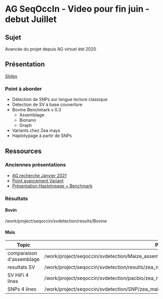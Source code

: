 # AG SeqOccIn - Video pour fin juin - debut Juillet

## Sujet

Avancée du projet depuis AG virtuel été 2020

## Présentation

[Slides](https://docs.google.com/presentation/d/11jJx_vE_3s8kOf7bPFWPbXSi_EZwx7JanRsGpVA6NOI/edit#slide=id.gb35a430bc9_0_0)

### Point à aborder

 - Détection de SNPs sur longue lecture classique
 - Detection de SV à base couverture
 - Bovine Benchmark v 0.3
	- Assemblage
	- Bionano
	- Graph
 - Variants chez Zea mays
 - Haplotypage à partir de SNPs

## Ressources

### Anciennes présentations

 - [AG recherche Janvier 2021](https://docs.google.com/presentation/d/1EG7Kot2PDPTB9JR1YqycvwtIrryX3uRjWh27Ml6n56c/edit#slide=id.gb35a430bc9_0_0)
 - [Point avancement Variant](https://docs.google.com/presentation/d/1B6s5tYAuAsJXN2_0eQcyOrzf5GsBMnFDpkD99r2g74k/edit#slide=id.gd2f9d7ea24_0_322)
 - [Présentation Haplotypage + Benchmark](https://docs.google.com/presentation/d/1Ez6duQg1O11YdetdLvyHqnHKphGZOJx2nqIEnQMzSbk/edit#slide=id.gb35a430bc9_0_0)
 
### Résultats

#### Bovin

 /work/project/seqoccin/svdetection/results/Bovine

#### Maïs

Topic | Path
------|-----
comparaison d'assemblage | /work/project/seqoccin/svdetection/Maize_assembly_comp/
resultats SV | /work/project/seqoccin/svdetection/results/zea_mays/
SV HiFi 4 lines | /work/project/seqoccin/svdetection/pacbio/zea_mays/pacbiosv_HiFi/test_regions/merged_test.vcf.gz
SNPs 4 lines | /work/project/seqoccin/svdetection/SNP/zea_mais/All/HiFi/Maize_HIFI_DV_GLNEXUSMerge.vcf.gz
